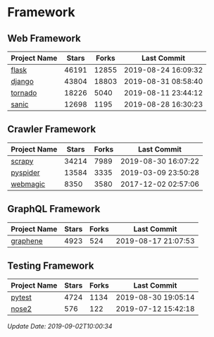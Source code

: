 # Framework

## Web Framework

| Project Name | Stars | Forks | Last Commit |
| ------------ | ----- | ----- | ----------- |
| [flask](https://github.com/pallets/flask) | 46191 | 12855 | 2019-08-24 16:09:32 |
| [django](https://github.com/django/django) | 43804 | 18803 | 2019-08-31 08:58:40 |
| [tornado](https://github.com/tornadoweb/tornado) | 18226 | 5040 | 2019-08-11 23:44:12 |
| [sanic](https://github.com/huge-success/sanic) | 12698 | 1195 | 2019-08-28 16:30:23 |

## Crawler Framework

| Project Name | Stars | Forks | Last Commit |
| ------------ | ----- | ----- | ----------- |
| [scrapy](https://github.com/scrapy/scrapy) | 34214 | 7989 | 2019-08-30 16:07:22 |
| [pyspider](https://github.com/binux/pyspider) | 13584 | 3335 | 2019-03-09 23:50:28 |
| [webmagic](https://github.com/code4craft/webmagic) | 8350 | 3580 | 2017-12-02 02:57:06 |

## GraphQL Framework

| Project Name | Stars | Forks | Last Commit |
| ------------ | ----- | ----- | ----------- |
| [graphene](https://github.com/graphql-python/graphene) | 4923 | 524 | 2019-08-17 21:07:53 |

## Testing Framework

| Project Name | Stars | Forks | Last Commit |
| ------------ | ----- | ----- | ----------- |
| [pytest](https://github.com/pytest-dev/pytest) | 4724 | 1134 | 2019-08-30 19:05:14 |
| [nose2](https://github.com/nose-devs/nose2) | 576 | 122 | 2019-07-12 15:42:18 |

*Update Date: 2019-09-02T10:00:34*